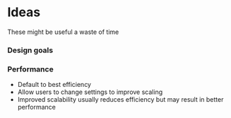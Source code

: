 # Ideas
These might be useful a waste of time



### Design goals
### Performance
- Default to best efficiency
- Allow users to change settings to improve scaling
- Improved scalability usually reduces efficiency 
  but may result in better performance